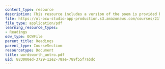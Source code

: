 ```yaml
---
content_type: resource
description: This resource includes a version of the poem is provided by William Wordsworth.
file: https://ol-ocw-studio-app-production.s3.amazonaws.com/courses/21l-004-major-poets-fall-2001/883000ed372912e278ae789f55f7abdc_wordsworth_untro.pdf
file_type: application/pdf
learning_resource_types:
- Readings
ocw_type: OCWFile
parent_title: Readings
parent_type: CourseSection
resourcetype: Document
title: wordsworth_untro.pdf
uid: 883000ed-3729-12e2-78ae-789f55f7abdc
---
```

